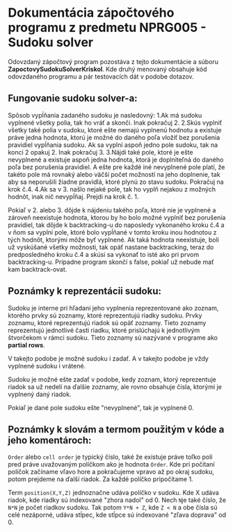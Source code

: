 ﻿# Dokumentácia zápočtového programu z predmetu NPRG005 - Sudoku solver
 Odovzdaný zápočtový program pozostáva z tejto dokumentácie a súboru **ZapoctovySudokuSolverKriskol**.
 Kde druhý menovaný obsahuje kód odovzdaného programu a pár testovacích dát v podobe dotazov. 
## Fungovanie sudoku solver-a:

Spôsob vypĺňania zadaného sudoku je nasledovný:
1.Ak má sudoku vyplnené všetky polia, tak ho vráť a skonči. Inak pokračuj 2.
2.Skús vyplniť všetky také polia v sudoku, ktoré ešte nemajú vyplnenú hodnotu a existuje práve jedna hodnota, ktorú je možné do daného poľa vložiť bez porušenia pravidiel vypĺňania sudoku. Ak sa vyplní aspoň jedno pole sudoku, tak na konci 2 opakuj 2. Inak pokračuj 3.
3.Nájdi také pole, ktoré je ešte nevyplnené a existuje aspoň jedna hodnota, ktorá je doplniteľná do daného poľa bez porušenia pravidiel. A ešte pre každé iné nevyplnené pole platí, že takéto pole má rovnaký alebo väčší počet možností na jeho doplnenie, tak aby sa neporušili žiadne pravidlá, ktoré plynú zo stavu sudoku. Pokračuj na krok č.4.
4.Ak sa v 3. našlo nejaké pole, tak ho vyplň nejakou z možných hodnôt, 
	inak nič nevypĺňaj. Prejdi na krok č. 1.

Pokiaľ v 2. alebo 3. dôjde k nájdeniu takého poľa, ktoré nie je vyplnené a zároveň neexistuje hodnota, ktorou by ho bolo možné vyplniť bez porušenia pravidiel, tak dôjde k backtracking-u do naposledy
vykonaného kroku č.4 a v ňom sa vyplní pole, ktoré bolo vypĺňané v tomto kroku  inou hodnotou z tých hodnôt, ktorými môže byť vyplnené. Ak taká hodnota neexistuje, boli už vyskúšané všetky možnosti, tak opäť nastane backtracking, teraz do predposledného kroku č.4 a skúsi sa vykonať to isté ako pri prvom backtracking-u. Prípadne program skončí s false, pokiaľ už nebude mať kam backtrack-ovat.

## Poznámky k reprezentácii sudoku:
Sudoku je interne pri hľadaní jeho vyplnenia reprezentované ako zoznam, ktorého prvky sú zoznamy, ktoré reprezentujú riadky sudoku. Prvky zoznamu, ktoré reprezentujú riadok sú opäť zoznamy.
Tieto zoznamy reprezentujú jednotlivé časti riadku, ktoré prislúchajú k jednotlivým štvorčekom v rámci sudoku. Tieto zoznamy sú nazývané v programe ako **partial rows**.

V takejto podobe je možné sudoku i zadať. A v takejto podobe je vždy vyplnené sudoku i vrátené.

Sudoku je možné ešte zadať v podobe, kedy zoznam, ktorý reprezentuje riadok sa už nedelí na ďalšie zoznamy, ale rovno obsahuje čísla, ktorými je vyplnený daný riadok.

Pokiaľ je dané pole sudoku ešte "nevyplnené", tak je vyplnené 0.
## Poznámky k slovám a termom použitým v kóde a jeho komentároch:
`Order` alebo `cell order` je typický číslo, také že existuje práve toľko polí pred práve uvažovaným políčkom ako je hodnota `Order`. Kde pri počítaní políčok začíname vľavo hore a pokračujeme vpravo až po okraj sudoku, potom prejdeme na ďalší riadok. Za každé políčko pripočítame 1.  

Term `position(X,Y,Z)` jednoznačne udáva políčko v sudoku. Kde X
udáva riadok, kde riadky sú indexované "zhora nadol" od 0.
Nech `N`je také číslo, že `N*N` je počet riadkov sudoku.
Tak potom `Y*N + Z`, kde `Z < N` a obe čísla sú celé nezáporné, udáva stĺpec, kde stĺpce sú indexované "zľava  doprava" od 0.

